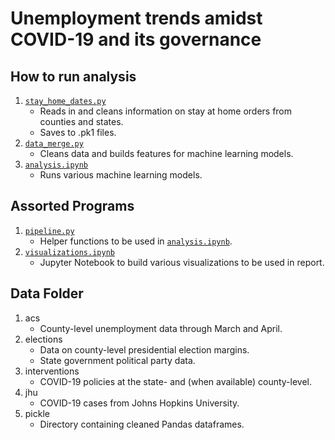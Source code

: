 # Unemployment trends amidst COVID-19 and its governance

## How to run analysis

1. [`stay_home_dates.py`](./stay_home_dates.py)
   * Reads in and cleans information on stay at home orders from counties and states.
   * Saves to .pk1 files.
2. [`data_merge.py`](./data_merge.py)
   * Cleans data and builds features for machine learning models.
3. [`analysis.ipynb`](./analysis.ipynb)
   * Runs various machine learning models.

## Assorted Programs

1. [`pipeline.py`](./pipeline.py)
   * Helper functions to be used in [`analysis.ipynb`](./analysis.ipynb).
2. [`visualizations.ipynb`](./visualizations.ipynb)
   * Jupyter Notebook to build various visualizations to be used in report.

## Data Folder

1. acs
   * County-level unemployment data through March and April.
2. elections
   * Data on county-level presidential election margins.
   * State government political party data.
3. interventions
   * COVID-19 policies at the state- and (when available) county-level.
4. jhu
   * COVID-19 cases from Johns Hopkins University.
5. pickle
   * Directory containing cleaned Pandas dataframes.

